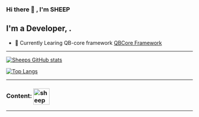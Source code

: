 ### Hi there 👋 , I'm SHEEP 

## I'm a Developer, .

- 👯 Currently Learing QB-core framework [QBCore Framework][QBCore]

---

[![Sheeps GitHub stats](https://github-readme-stats.vercel.app/api?username=sheep3917&theme=radical)](https://github.com/sheep3917)

[![Top Langs](https://github-readme-stats.vercel.app/api/top-langs/?username=sheep3917&layout=compact&theme=radical)](https://github.com/sheep3917)

---

### Content: [<img align="center" alt="sheep3917 | YouTube" width="44px" src="https://cdn.jsdelivr.net/npm/simple-icons@v3/icons/twitch.svg" />][Twitch]

---



[website]: https://discord.gg/Uf3pycqG/
[QBCore]: https://discord.gg/qbcore
[Twitch]: https://www.twitch.tv/sheep3917
